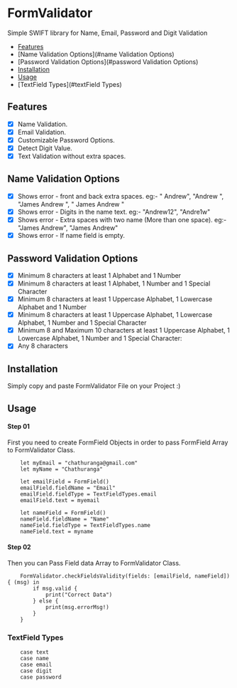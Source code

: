# FormValidator
Simple SWIFT library for Name, Email, Password and Digit Validation

- [Features](#features)
- [Name Validation Options](#name Validation Options)
- [Password Validation Options](#password Validation Options)
- [Installation](#installation)
- [Usage](#usage)
- [TextField Types](#textField Types)

## Features

- [x] Name Validation.
- [x] Email Validation.
- [x] Customizable Password Options.
- [x] Detect Digit Value.
- [x] Text Validation without extra spaces.

## Name Validation Options

- [x] Shows error -  front and back extra spaces. eg:- "  Andrew", "Andrew  ", "James Andrew   ", "  James Andrew   "
- [x] Shows error -  Digits in the name text. eg:- "Andrew12", "Andre1w"
- [x] Shows error -  Extra spaces with two name (More than one space). eg:- "James   Andrew", "James    Andrew"
- [x] Shows error -  If name field is empty.

## Password Validation Options

- [x] Minimum 8 characters at least 1 Alphabet and 1 Number
- [x] Minimum 8 characters at least 1 Alphabet, 1 Number and 1 Special Character
- [x] Minimum 8 characters at least 1 Uppercase Alphabet, 1 Lowercase Alphabet and 1 Number
- [x] Minimum 8 characters at least 1 Uppercase Alphabet, 1 Lowercase Alphabet, 1 Number and 1 Special Character
- [x] Minimum 8 and Maximum 10 characters at least 1 Uppercase Alphabet, 1 Lowercase Alphabet, 1 Number and 1 Special Character:
- [x] Any 8 characters

## Installation

Simply copy and paste FormValidator File on your Project :)

## Usage

#### Step 01

First you need to create FormField Objects in order to pass FormField Array to FormValidator Class.

```
    let myEmail = "chathuranga@gmail.com"
    let myName = "Chathuranga"
    
    let emailField = FormField()
    emailField.fieldName = "Email"
    emailField.fieldType = TextFieldTypes.email
    emailField.text = myemail

    let nameField = FormField()
    nameField.fieldName = "Name"
    nameField.fieldType = TextFieldTypes.name
    nameField.text = myname

```

#### Step 02

Then you can Pass Field data Array to FormValidator Class.

```
    FormValidator.checkFieldsValidity(fields: [emailField, nameField]) { (msg) in
        if msg.valid {
            print("Correct Data")
        } else {
            print(msg.errorMsg!)
        }
    }

```

### TextField Types

```
    case text 
    case name
    case email
    case digit
    case password
    
 ```

